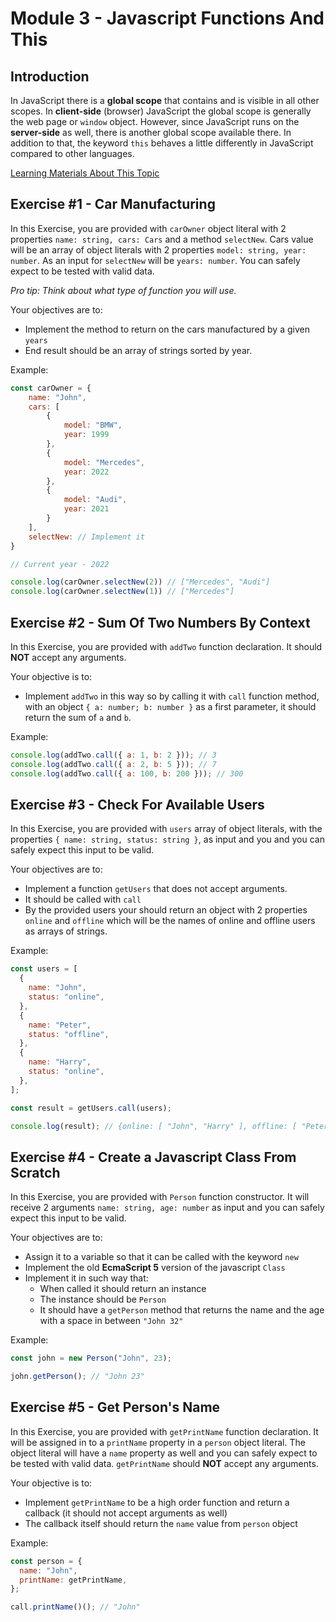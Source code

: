 # Module 3 - Javascript Functions And This

## Introduction

In JavaScript there is a **global scope** that contains and is visible in all other scopes. In **client-side** (browser) JavaScript the global scope is generally the web page or `window` object. However, since JavaScript runs on the **server-side** as well, there is another global scope available there. In addition to that, the keyword `this` behaves a little differently in JavaScript compared to other languages.

[Learning Materials About This Topic](https://www.notion.so/mkit/JavaScript-Functions-and-this-8d8513ed71c54bf4ab6b716ce936f7de)

## Exercise #1 - Car Manufacturing

In this Exercise, you are provided with `carOwner` object literal with 2 properties `name: string, cars: Cars` and a method `selectNew`. Cars value will be an array of object literals with 2 properties `model: string, year: number`. As an input for `selectNew` will be `years: number`. You can safely expect to be tested with valid data.

_Pro tip: Think about what type of function you will use._

Your objectives are to:

- Implement the method to return on the cars manufactured by a given `years`
- End result should be an array of strings sorted by year.

Example:

```javascript
const carOwner = {
    name: "John",
    cars: [
        {
            model: "BMW",
            year: 1999
        },
        {
            model: "Mercedes",
            year: 2022
        },
        {
            model: "Audi",
            year: 2021
        }
    ],
    selectNew: // Implement it
}

// Current year - 2022

console.log(carOwner.selectNew(2)) // ["Mercedes", "Audi"]
console.log(carOwner.selectNew(1)) // ["Mercedes"]
```

## Exercise #2 - Sum Of Two Numbers By Context

In this Exercise, you are provided with `addTwo` function declaration. It should **NOT** accept any arguments.

Your objective is to:

- Implement `addTwo` in this way so by calling it with `call` function method, with an object `{ a: number; b: number }` as a first parameter, it should return the sum of `a` and `b`.

Example:

```javascript
console.log(addTwo.call({ a: 1, b: 2 })); // 3
console.log(addTwo.call({ a: 2, b: 5 })); // 7
console.log(addTwo.call({ a: 100, b: 200 })); // 300
```

## Exercise #3 - Check For Available Users

In this Exercise, you are provided with `users` array of object literals, with the properties `{ name: string, status: string }`, as input and you and you can safely expect this input to be valid.

Your objectives are to:

- Implement a function `getUsers` that does not accept arguments.
- It should be called with `call`
- By the provided users your should return an object with 2 properties `online` and `offline` which will be the names of online and offline users as arrays of strings.

Example:

```javascript
const users = [
  {
    name: "John",
    status: "online",
  },
  {
    name: "Peter",
    status: "offline",
  },
  {
    name: "Harry",
    status: "online",
  },
];

const result = getUsers.call(users);

console.log(result); // {online: [ "John", "Harry" ], offline: [ "Peter" ]}
```

## Exercise #4 - Create a Javascript Class From Scratch

In this Exercise, you are provided with `Person` function constructor. It will receive 2 arguments `name: string, age: number` as input and you can safely expect this input to be valid.

Your objectives are to:

- Assign it to a variable so that it can be called with the keyword `new`
- Implement the old **EcmaScript 5** version of the javascript `Class`
- Implement it in such way that:
  - When called it should return an instance
  - The instance should be `Person`
  - It should have a `getPerson` method that returns the name and the age with a space in between `"John 32"`

Example:

```javascript
const john = new Person("John", 23);

john.getPerson(); // "John 23"
```

## Exercise #5 - Get Person's Name

In this Exercise, you are provided with `getPrintName` function declaration. It will be assigned in to a `printName` property in a `person` object literal. The object literal will have a `name` property as well and you can safely expect to be tested with valid data. `getPrintName` should **NOT** accept any arguments.

Your objective is to:

- Implement `getPrintName` to be a high order function and return a callback (it should not accept arguments as well)
- The callback itself should return the `name` value from `person` object

Example:

```javascript
const person = {
  name: "John",
  printName: getPrintName,
};

call.printName()(); // "John"
```
